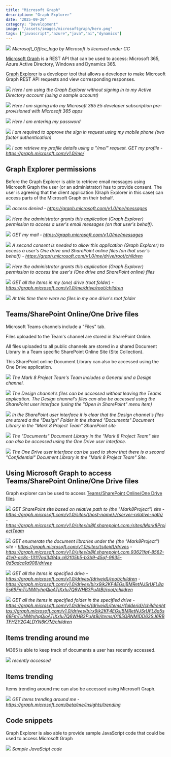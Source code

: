 ```yaml
---
title: "Microsoft Graph"
description: "Graph Explorer"
date: "2025-09-20"
category: "Development"
image: "/assets/images/microsoftgraph/hero.png"
tags: ["javascript","azure","java","ai","dynamics"]
---
```


![](/assets/images/microsoftgraph/office-365-icon-500x500.png)
*Microsoft_Office_logo by Microsoft is licensed under CC*


[Microsoft Graph](https://docs.microsoft.com/en-us/graph/overview) is a REST API that can be used to access: Microsoft 365, Azure Active Directory, Windows and Dynamics 365.

[Graph Explorer](https://developer.microsoft.com/en-us/graph/graph-explorer) is a developer tool that allows a developer to make Microsoft Graph REST API requests and view corresponding responses.

![](/assets/images/microsoftgraph/screen-shot-2022-05-26-at-9.26.35-am-1235x617.png)
*Here I am using the Graph Explorer without signing in to my Active Directory account (using a sample account)*

![](/assets/images/microsoftgraph/screen-shot-2022-05-26-at-9.29.31-am-485x209.png)
*Here I am signing into my Microsoft 365 E5 developer subscription pre-provisioned with Microsoft 365 apps*

![](/assets/images/microsoftgraph/screen-shot-2022-05-26-at-9.29.46-am-485x189.png)
*Here I am entering my password*

![](/assets/images/microsoftgraph/screen-shot-2022-05-26-at-9.30.14-am-484x195.png)
*I am required to approve the sign in request using my mobile phone (two factor authentication)*

![](/assets/images/microsoftgraph/screen-shot-2022-05-26-at-9.30.49-am-1234x619.png)
*I can retrieve my profile details using a "/me/" request. GET my profile - https://graph.microsoft.com/v1.0/me/*


## Graph Explorer permissions

Before the Graph Explorer is able to retrieve email messages using Microsoft Graph the user (or an administrator) has to provide consent. The user is agreeing that the client application (Graph Explorer in this case) can access parts of the Microsoft Graph on their behalf.

![](/assets/images/microsoftgraph/screen-shot-2022-05-26-at-9.31.38-am-1234x618.png)
*access denied - https://graph.microsoft.com/v1.0/me/messages*

![](/assets/images/microsoftgraph/screen-shot-2022-05-26-at-9.33.13-am-1400x657.png)
*Here the administrator grants this application (Graph Explorer) permission to access a user's email messages (on that user's behalf).*

![](/assets/images/microsoftgraph/screen-shot-2022-05-26-at-9.33.49-am-1400x655.png)
*GET my mail - https://graph.microsoft.com/v1.0/me/messages*

![](/assets/images/microsoftgraph/screen-shot-2022-05-26-at-9.34.16-am-1401x656.png)
*A second consent is needed to allow this application (Graph Explorer) to access a user's One drive and SharePoint online files (on that user's behalf) - https://graph.microsoft.com/v1.0/me/drive/root/children*

![](/assets/images/microsoftgraph/screen-shot-2022-05-26-at-9.36.19-am-1401x657.png)
*Here the administrator grants this application (Graph Explorer) permission to access the user's (One drive and SharePoint online) files*

![](/assets/images/microsoftgraph/screen-shot-2022-05-26-at-6.18.08-pm-1401x792.png)
*GET all the items in my (one) drive (root folder) - https://graph.microsoft.com/v1.0/me/drive/root/children*

![](/assets/images/microsoftgraph/screen-shot-2022-05-26-at-9.40.21-am-1401x656.png)
*At this time there were no files in my one drive's root folder*


## Teams/SharePoint Online/One Drive files

Microsoft Teams channels include a "Files" tab.

Files uploaded to the Team's channel are stored in SharePoint Online.

All files uploaded to all public channels are stored in a shared Document Library in a Team specific SharePoint Online Site (Site Collection).

This SharePoint online Document Library can also be accessed using the One Drive application.

![](/assets/images/microsoftgraph/screen-shot-2022-05-26-at-10.04.41-am-1399x654.png)
*The Mark 8 Project Team's Team includes a General and a Design channel.*

![](/assets/images/microsoftgraph/screen-shot-2022-05-26-at-10.05.14-am-1398x653.png)
*The Design channel's files can be accessed without leaving the Teams application. The Design channel's files can also be accessed using the SharePoint user interface (using the "Open in SharePoint" menu item)*

![](/assets/images/microsoftgraph/screen-shot-2022-05-26-at-10.05.42-am-1400x578.png)
*In the SharePoint user interface it is clear that the Design channel's files are stored a the "Design" Folder in the shared "Documents" Document Library in the "Mark 8 Project Team" SharePoint site*

![](/assets/images/microsoftgraph/screen-shot-2022-05-26-at-10.06.40-am-1400x574.png)
*The "Documents" Document Library in the "Mark 8 Project Team" site can also be accessed using the One Drive user interface.*

![](/assets/images/microsoftgraph/screen-shot-2022-05-26-at-6.52.10-pm-1398x792.png)
*The One Drive user interface can be used to show that there is a second "Confidential" Document Library in the "Mark 8 Project Team" Site.*


## Using Microsoft Graph to access Teams/SharePoint Online/One Drive files

Graph explorer can be used to access [Teams/SharePoint Online/One Drive files](https://docs.microsoft.com/en-us/graph/api/driveitem-list-children?view=graph-rest-1.0&tabs=http)

![](/assets/images/microsoftgraph/screen-shot-2022-05-26-at-10.20.13-am-1399x618.png)
*GET SharePoint site based on relative path to (the "Mark8Project") site - https://graph.microsoft.com/v1.0/sites/{host-name}:/{server-relative-path} - https://graph.microsoft.com/v1.0/sites/p8lf.sharepoint.com:/sites/Mark8ProjectTeam*

![](/assets/images/microsoftgraph/screen-shot-2022-05-26-at-10.22.54-am-1397x617.png)
*GET enumerate the document libraries under the (the "Mark8Project") site - https://graph.microsoft.com/v1.0/sites/{siteid}/drives - https://graph.microsoft.com/v1.0/sites/p8lf.sharepoint.com,93621faf-8562-41e0-ac8c-13117ad3494a,c62f05b5-b3b9-45af-9935-0d5adca1a908/drives*

![](/assets/images/microsoftgraph/screen-shot-2022-05-26-at-10.31.55-am-1401x618.png)
*GET all the items in specified drive - https://graph.microsoft.com/v1.0/drives/{driveid}/root/children -https://graph.microsoft.com/v1.0/drives/b!rx9ik2KF4EGsjBMRetNJSrUFL8a5s69FmTUNWtyhqQioATjXxIu7Q6WHB3PuAtBi/root/children*

![](/assets/images/microsoftgraph/screen-shot-2022-05-26-at-7.47.54-pm-1397x793.png)
*GET all the items in specified folder in the specified drive - https://graph.microsoft.com/v1.0/drives/{driveid}/items/{folderid}/childrenhttps://graph.microsoft.com/v1.0/drives/b!rx9ik2KF4EGsjBMRetNJSrUFL8a5s69FmTUNWtyhqQioATjXxIu7Q6WHB3PuAtBi/items/0165QRNMIDD63SJ6RBTFHZY2G4LDYN6K7M/children*


## Items trending around me

M365 is able to keep track of documents a user has recently accessed.

![](/assets/images/microsoftgraph/screen-shot-2022-05-26-at-10.14.25-am-1396x576.png)
*recently accessed*


## Items trending

Items trending around me can also be accessed using Microsoft Graph.

![](/assets/images/microsoftgraph/screen-shot-2022-05-26-at-10.15.34-am-1398x618.png)
*GET items trending around me - https://graph.microsoft.com/beta/me/insights/trending*


## Code snippets

Graph Explorer is also able to provide sample JavaScript code that could be used to access Microsoft Graph

![](/assets/images/microsoftgraph/screen-shot-2022-05-26-at-10.39.30-am-1399x733.png)
*Sample JavaScipt code*
